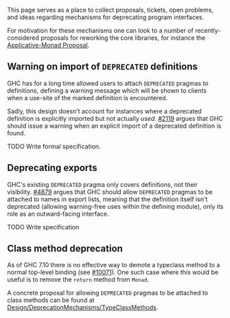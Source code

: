 
This page serves as a place to collect proposals, tickets, open problems, and ideas regarding mechanisms for deprecating program interfaces.


For motivation for these mechanisms one can look to a number of recently-considered proposals for reworking the core libraries, for instance the [ Applicative-Monad Proposal](https://wiki.haskell.org/Functor-Applicative-Monad_Proposal#Future-proofing_current_code).

## Warning on import of `DEPRECATED` definitions


GHC has for a long time allowed users to attach `DEPRECATED` pragmas to definitions, defining a warning message which will be shown to clients when a use-site of the marked definition is encountered.


Sadly, this design doesn't account for instances where a deprecated definition is explicitly imported but not actually *used*. [\#2119](https://gitlab.haskell.org//ghc/ghc/issues/2119) argues that GHC should issue a warning when an explicit import of a deprecated definition is found.

TODO Write formal specification.

## Deprecating exports


GHC's existing `DEPRECATED` pragma only covers definitions, not their visibility. [\#4879](https://gitlab.haskell.org//ghc/ghc/issues/4879) argues that GHC should allow `DEPRECATED` pragmas to be attached to names in export lists, meaning that the definition itself isn't deprecated (allowing warning-free uses within the defining module), only its role as an outward-facing interface.

TODO Write specification

## Class method deprecation


As of GHC 7.10 there is no effective way to demote a typeclass method to a normal top-level binding (see [\#10071](https://gitlab.haskell.org//ghc/ghc/issues/10071)). One such case where this would be useful is to remove the `return` method from `Monad`.


A concrete proposal for allowing `DEPRECATED` pragmas to be attached to class methods can be found at [Design/DeprecationMechanisms/TypeClassMethods](design/deprecation-mechanisms/type-class-methods).
